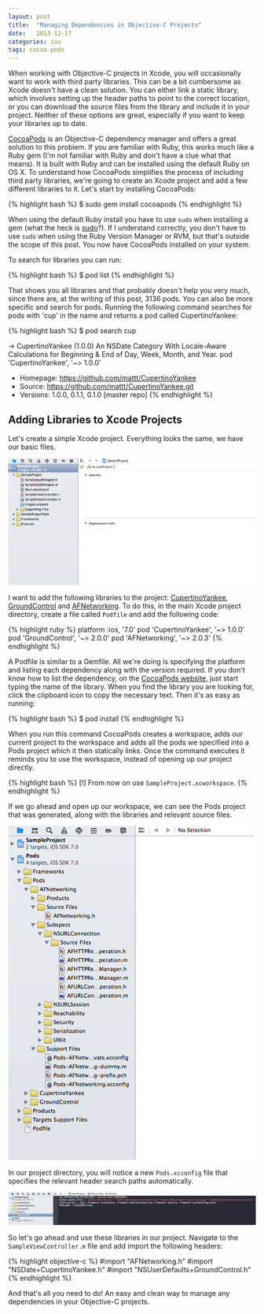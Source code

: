 ```yaml
---
layout: post
title:  "Managing Dependencies in Objective-C Projects"
date:   2013-12-17
categories: ios
tags: cocoa-pods
---
```


When working with Objective-C projects in Xcode, you will occasionally
want to work with third party libraries. This can be a bit cumbersome as
Xcode doesn't have a clean solution. You can either link a static
library, which involves setting up the header paths to point to the
correct location, or you can download the source files from the library
and include it in your project. Neither of these options are great,
especially if you want to keep your libraries up to date.

[CocoaPods](http://beta.cocoapods.org/) is an Objective-C dependency
manager and offers a great solution to this problem. If you are familiar
with Ruby, this works much like a Ruby gem (I'm not familiar with Ruby
and don't have a clue what that means). It is built with Ruby and can be
installed using the default Ruby on OS X. To understand how CocoaPods
simplifies the process of including third party libraries, we're going
to create an Xcode project and add a few different libraries to it.
Let's start by installing CocoaPods:

{% highlight bash %}
$ sudo gem install cocoapods
{% endhighlight %}

When using the default Ruby install you have to use `sudo` when
installing a gem (what the heck is
[sudo](http://en.wikipedia.org/wiki/Sudo)?). If I understand correctly,
you don't have to use `sudo` when using the Ruby Version Manager or RVM,
but that's outside the scope of this post. You now have CocoaPods
installed on your system.

To search for libraries you can run:

{% highlight bash %}
$ pod list
{% endhighlight %}

That shows you all libraries and that probably doesn't help you very
much, since there are, at the writing of this post, 3136 pods. You can
also be more specific and search for pods. Running the following command
searches for pods with 'cup' in the name and returns a pod called
CupertinoYankee:

{% highlight bash %}
$ pod search cup

-> CupertinoYankee (1.0.0)
   An NSDate Category With Locale-Aware Calculations for Beginning & End of Day, Week, Month, and Year.
   pod 'CupertinoYankee', '~> 1.0.0'
   - Homepage: https://github.com/mattt/CupertinoYankee
   - Source:   https://github.com/mattt/CupertinoYankee.git
   - Versions: 1.0.0, 0.1.1, 0.1.0 [master repo]
{% endhighlight %}

Adding Libraries to Xcode Projects
----------------------------------

Let's create a simple Xcode project. Everything looks the same, we have
our basic files.

![image](/assets/images/sample-project-structure.png)

I want to add the following libraries to the project:
[CupertinoYankee](https://github.com/mattt/CupertinoYankee),
[GroundControl](https://github.com/mattt/GroundControl) and
[AFNetworking](https://github.com/mattt/AFNetworking). To do this, in
the main Xcode project directory, create a file called `Podfile` and add
the following code:

{% highlight ruby %}
platform :ios, '7.0'
pod 'CupertinoYankee', '~> 1.0.0'
pod 'GroundControl', '~> 2.0.0'
pod 'AFNetworking', '~> 2.0.3'
{% endhighlight %}

A Podfile is similar to a Gemfile. All we're doing is specifying the
platform and listing each dependency along with the version required. If
you don't know how to list the dependency, on the [CocoaPods
website](http://beta.cocoapods.org/), just start typing the name of the
library. When you find the library you are looking for, click the
clipboard icon to copy the necessary text. Then it's as easy as running:

{% highlight bash %}
$ pod install
{% endhighlight %}

When you run this command CocoaPods creates a workspace, adds our
current project to the workspace and adds all the pods we specified into
a Pods project which it then statically links. Once the command executes
it reminds you to use the workspace, instead of opening up our project
directly.

{% highlight bash %}
[!] From now on use `SampleProject.xcworkspace`.
{% endhighlight %}

If we go ahead and open up our workspace, we can see the Pods project
that was generated, along with the libraries and relevant source files.

![image](/assets/images/pods-project.png)

In our project directory, you will notice a new `Pods.xcconfig` file
that specifies the relevant header search paths automatically.

![image](/assets/images/header-search-paths.png)

So let's go ahead and use these libraries in our project. Navigate to
the `SampleViewController.m` file and add import the following headers:

{% highlight objective-c %}
#import "AFNetworking.h"
#import "NSDate+CupertinoYankee.h"
#import "NSUserDefaults+GroundControl.h"
{% endhighlight %}

And that's all you need to do! An easy and clean way to manage any
dependencies in your Objective-C projects.
